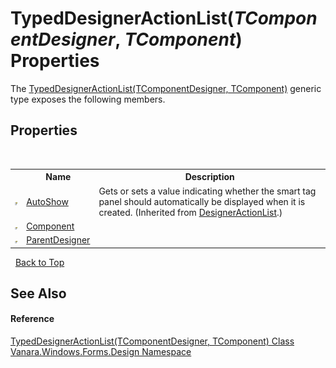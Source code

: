 # TypedDesignerActionList(*TComponentDesigner*, *TComponent*) Properties
 

The <a href="8c317f6f-f124-d8fe-679a-822f802f6e79">TypedDesignerActionList(TComponentDesigner, TComponent)</a> generic type exposes the following members.


## Properties
&nbsp;<table><tr><th></th><th>Name</th><th>Description</th></tr><tr><td>![Public property](media/pubproperty.gif "Public property")</td><td><a href="http://msdn2.microsoft.com/en-us/library/dfzfdd43" target="_blank">AutoShow</a></td><td>
Gets or sets a value indicating whether the smart tag panel should automatically be displayed when it is created.
 (Inherited from <a href="http://msdn2.microsoft.com/en-us/library/dayw51ee" target="_blank">DesignerActionList</a>.)</td></tr><tr><td>![Public property](media/pubproperty.gif "Public property")</td><td><a href="38df18ef-33b3-36ec-dca5-b1c9bbaf6fb0">Component</a></td><td /></tr><tr><td>![Public property](media/pubproperty.gif "Public property")</td><td><a href="927429e3-94bb-dd51-c5fd-ddad9f0a2242">ParentDesigner</a></td><td /></tr></table>&nbsp;
<a href="#typeddesigneractionlist(*tcomponentdesigner*,-*tcomponent*)-properties">Back to Top</a>

## See Also


#### Reference
<a href="8c317f6f-f124-d8fe-679a-822f802f6e79">TypedDesignerActionList(TComponentDesigner, TComponent) Class</a><br /><a href="47183544-7c44-c1e2-cf57-c68e49a55933">Vanara.Windows.Forms.Design Namespace</a><br />